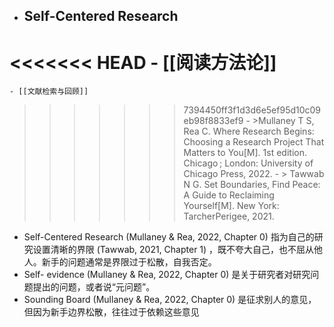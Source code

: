 - ## Self-Centered Research
<<<<<<< HEAD
	- [[阅读方法论]]
=======
	- [[文献检索与回顾]]
>>>>>>> 7394450ff3f1d3d6e5ef95d10c09eb98f8833ef9
		- >Mullaney T S, Rea C. Where Research Begins: Choosing a Research Project That Matters to You[M]. 1st  edition. Chicago ; London: University of Chicago Press, 2022.
		- > Tawwab N G. Set Boundaries, Find Peace: A Guide to Reclaiming Yourself[M]. New York: TarcherPerigee, 2021.
- Self-Centered Research (Mullaney & Rea, 2022, Chapter 0) 指为自己的研究设置清晰的界限 (Tawwab, 2021, Chapter 1) ，既不夸大自己，也不屈从他人。新手的问题通常是界限过于松散，自我否定。
- Self- evidence (Mullaney & Rea, 2022, Chapter 0) 是关于研究者对研究问题提出的问题，或者说“元问题”。
- Sounding Board (Mullaney & Rea, 2022, Chapter 0) 是征求别人的意见，但因为新手边界松散，往往过于依赖这些意见